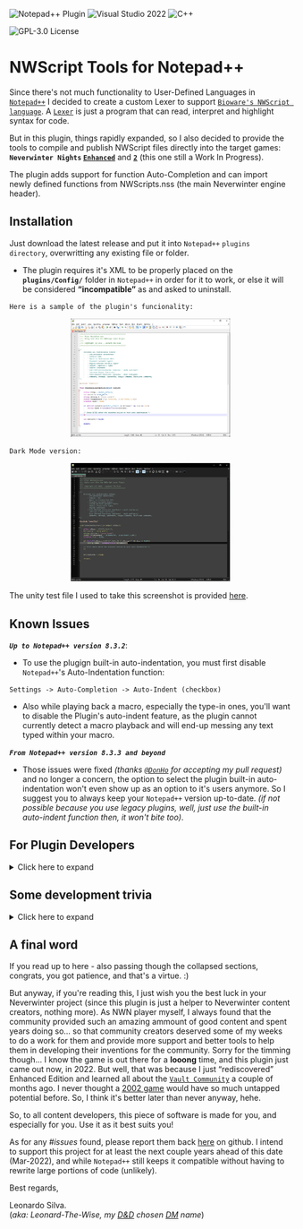 ![Notepad++ Plugin](https://img.shields.io/badge/Notepad++-Plugin-green.svg?&logo=notepad%2B%2B)
![Visual Studio 2022](https://img.shields.io/badge/Visual%20Studio-2022-blue?logo=visual-studio)
![C++](https://img.shields.io/badge/c++-red.svg?&logo=c%2B%2B)

![GPL-3.0 License](https://img.shields.io/badge/License-GPL%20v3-green)
 
 # NWScript Tools for Notepad++

Since there's not much functionality to User-Defined Languages in [`Notepad++`](https://notepad-plus-plus.org/) I decided to create a custom Lexer to support [`Bioware's NWScript language`](https://en.wikipedia.org/wiki/NWScript). A [`Lexer`](https://en.wikipedia.org/wiki/Lexical_analysis) is just a program that can read, interpret and highlight syntax for code. 

But in this plugin, things rapidly expanded, so I also decided to provide the tools to compile and publish NWScript files directly into the target games: **`Neverwinter Nights` [`Enhanced`](https://www.beamdog.com/games/neverwinter-nights-enhanced/)** and **[`2`](https://dnd.wizards.com/products/digital-games/pcmac/neverwinter-nights-2-complete)** (this one still a Work In Progress).

The plugin adds support for function Auto-Completion and can import newly defined functions from NWScripts.nss (the main Neverwinter engine header).


## Installation
Just download the latest release and put it into `Notepad++` `plugins directory`, overwritting any existing file or folder.
- The plugin requires it's XML to be properly placed on the **`plugins/Config/`** folder in `Notepad++` in order for it to work, or else it will be considered **“incompatible”** as and asked to uninstall.

```
Here is a sample of the plugin's funcionality:
```
<div align="center"><img src="Media/Sample-Colorization.jpg" width="285"/></div>
<p></p>
<p></p>

```
Dark Mode version:
```
<div align="center"><img src="Media/Sample-Colorization-DarkMode.jpg" width="285"/></div>
<p></p>


The unity test file I used to take this screenshot is provided [here](Media/UnityTest.nss).

## Known Issues
***`Up to Notepad++ version 8.3.2`***: 

- To use the plugign built-in auto-indentation, you must first disable `Notepad++`'s Auto-Indentation function:
```
Settings -> Auto-Completion -> Auto-Indent (checkbox)
```
- Also while playing back a macro, especially the type-in ones, you'll want to disable the Plugin's auto-indent feature, as the plugin cannot currently detect a macro playback and will end-up messing any text typed within your macro.

***`From Notepad++ version 8.3.3 and beyond`***

- Those issues were fixed *(thanks [`@DonHo`](https://github.com/donho) for accepting my pull request)* and no longer a concern, the option to select the plugin built-in auto-indentation won't even show up as an option to it's users anymore. So I suggest you to always keep your `Notepad++` version up-to-date.
*(if not possible because you use legacy plugins, well, just use the built-in auto-indent function then, it won't bite too)*.

## For Plugin Developers
<details><summary>Click here to expand</summary>
	
This plugin is based on [Notepad++ plugin template](https://github.com/npp-plugins/plugintemplate) and the official [Scintilla](https://www.scintilla.org/) C++ Lexer. I managed to rewrite much of the code, clear and organize classes, so anyone desiring to write future lexers will find it much easier to integrate a new lexer inside the Plugin. Just put your LexXXX.cpp file on the project and add it to the [Lexer Catalogue](src/Lexers/LexerCatalogue.cpp) and export it as a DLL.

Also, for the NWScript compilation, I *“borrowed”* the [`nwnsc` code](https://github.com/Leonard-The-Wise/nwnsc), since trying to write a compiler from scratch would a monstrous task.

As for the [`PCRE2`](PCRE/) folder up there... this is because during development and testing, I found out that this is the best regex engine out there, far superseding `std::regex` library, and (even the boost version). At least for the purpose of this project. See the [`development trivia`](#trivia) section down bellow for more info.

All files under this project are provided under the [GPL v3.0 License](license.txt).

For reutilization of the project, the `NWScript-Npp.vcxproj` is organized in the following way:

- **`Custom Lexers`**: Here you'll write your new custom Lexers (example: [LexNWScript.cpp](src/Lexers/LexNWScript.cpp) and edit [LexerCatalogue.cpp](src/Lexers/LexerCatalogue.cpp) for the code to auto-initialize it upon plugin load.

- **`Notepad Controls`**: Contains some class templates to display dialog boxes: versions of Static, Modal and Dockable dialogs are avaliable.

- **`Plugin Interface`**: Contains all code necessary to initialize the DLL and communicate with `Notepad++` Plugins interface, including the Lexer part. You Probably won't need to change much of this code, **EXCEPT** to make it point to YOUR plugin main class instead of mine's.

- **`Resource Files`**: Contains the [XML](src/Lexers/Config/NWScript-Npp.xml) necessary for the Lexer to work with `Notepad++` (without it, `Notepad++` will just mark your plugin as incompatible). It will be copied to the notepad/plugin/Config folder.
     * Also contains a [.targets](Publish.Dll.To.Notepad.targets) file that is imported inside the [vcxproj](NWScript-Npp/NWScript-Npp.vcxproj) to automate deployment of the plugin DLL and associated XML to `Notepad++` to help with plugin debugging. Make sure `Notepad++` isn't running when you build your code. Also make sure to give yourself **write permissions** to the Notepad/plugin installation folder and subfolders, so the compiler can copy the output DLL and the anexed XML styler to that path. You'll be notified if it cannot and also the build will fail and the debugger will not run if it can't copy at least the DLL there (the XML deploying is optional and only emmits warnings).
     * Also, I've setup a [`ProjectVersion.rc`](src/ProjectVersion.rc) file along with a header called [`ProjectVersion.h`](src/ProjectVersion.h) to perform auto-increments  on the `VS_VERSION_INFO` associated resource. This works as following:
         * Every time you hit `build` command, a [pre-build event](https://docs.microsoft.com/en-us/visualstudio/ide/specifying-custom-build-events-in-visual-studio?view=vs-2022) occurs, which calls [this](IncrementBuild.ps1) `PowerShell` script on the project root that will edit `ProjectVersion.h` and increment the `VERSION_BUILD` macro inside that file.
         * Then the pre-compiler will read that macro and since VS_VERSION_INFO is setup to use macros for replacing version information, it will compile with whichever version is printed on ProjectVersion.h at the time of compilation.
         * Hence I advise you to ***`NEVER`*** touch or edit `ProjectVersion.rc` inside the Resource Editor, or it will overwrite the macros inside and cause you to lose the auto-increment funcionality. Edit it manually (inside any raw notepad app) only to change other info, like DLL name, company name, copyright info, etc and leave all the macros there about versioning untouched.
         * To increment major, minor or patch numbers, edit the `ProjectVersion.h` file instead. Only build numbers are setup to auto-increment on my script, so if you want your major, minor or patch versions to change, you'll have do it manually. I designed this intentionally, since every person or team have its own standards for managing project versions.
	
- **`Utils`**: Contains utilitary headers and code to help dealing with settings, `.ini` files, `regular expressions`, etc.

- **`Root Directory`**: This is where the Plugin code really begins. I created a base class called [`PluginMain`](src/PluginMain.h) to setup the Menu Commands, to deal with message processing, and all of the main plugin funcions. You'll need to change this as suitable. Perhaps in the future I'll clean up the code from my specific usage and leave a framework for others to developed upon. No promises made, though **(and hey, it's easy to delete a `PluginMain.cpp` and add your own class... just don't forget to update `PluginInterface.cpp` to point to your own classes instead of mine for handling plugin initialization, message parsing, etc)**.
   * Also, since many plugins use `.ini` files to store their settings, I already provided a `Settings.cpp` class that will do that (almost) automatically for you. Just replace my variables with yours, update the `Save()` and `Load()` functions to save/load your variables instead and you're done. The Settings class uses a modified version of [`MiniINI`](https://github.com/pulzed/mINI/blob/master/src/mini/ini.h) code to handle file reading, writting, etc., so it's really simple to use instead of writting your own version. It supports ASCII and UNICODE files and filenames, being them ANSI or UTF-8/16 codified.
	
- **Last** but not least: `Plugin Dialogs` are just the instanced versions of `Notepad Controls` classes, to manage MY specific dialog boxes, etc. You really don't need these, except if you want to use them as examples.
	
```
All other files on this project are just internal workings and the main plugin funcionality, and so I will not be providing too much information on them here. I consider the code reasonably documented already anyway, so feel free to explore it.
```
	
### Remarks
`NWScript-Npp.vcxproj` file sets  `<PlatformToolset>` = v143 for Visual Studio 2022.

Also, we target ISO C++ 20 Language Standard.

Interface functions required for NPP to use the lexer are declared with...
`extern "C" __declspec(dllexport) ... __stdcall`.

`src\Lexers\Scintilla` is unmodified files copied from [NPP\Scintilla\include](https://github.com/notepad-plus-plus/notepad-plus-plus/tree/master/scintilla/include), so you can overwrite those with more up-to-date versions in your own taste.

`src\Lexlib` contains required files copied from [NPP\Scintilla\lexlib](https://github.com/notepad-plus-plus/notepad-plus-plus/tree/master/scintilla/lexlib) - unchanged other than ripping out some headers that were not required. You can add more if your project needs.

`src\Lexers\Config\NWScript-Npp.xml` defines the language keywords & styles. Required for the plugin and will be published on project build. When changing the DLL name, you also MUST change this to the exact name your DLL gets, or else Notepad++ will not recognize it.

The Debugger is already set to autorun `Notepad++.exe` for all supported plataforms (x86 or x64).
	
</details>
	
## <a name="trivia"></a>Some development trivia
<details><summary>Click here to expand</summary>

- This plugin was actually a self-imposed test, to write a nice piece of software in `C++`, something I've never done before. So far, I enjoyable experience, although with some severe caveats and dreadful cryptical errors - like linkage missing symbols, a LOT of different compiling warnings, unexpected code behavior, the mind-boggling pointer and reference usage that can get really complex and really messed up really fast... and a world of language differences and different standards and issues that other more “high level” syntax-siblings like `Java`, `Javscript` and even `C#` wouldn't experience. But aside from this, `C++` gave me a view of internal machine workings that no other language ever gave me before... and I'm glad for that.

So, I thanks the community for sharing some amazing piece of code! Not to mention all the entire references from StackOverflow(https://stackoverflow.com/) and other online helpers without whom, this work would **NEVER** be feasible!

A special mention to [The Cherno C++ series](https://www.youtube.com/watch?v=18c3MTX0PK0&list=PLlrATfBNZ98dudnM48yfGUldqGD0S4FFb&ab_channel=TheCherno) which helped an old developer a lot, that alghough had many years of IT experience (I'm actually a professional database architect), would never have touched a `C++` code since about the early 2000s *(yeah, I tried to use `C#` syntax here and sooner than later you can presume I was screwing things up really fast - like, using **new** keyword to “instantiate” classes... yeah, lol to that 😅)*. Then I decided to scratch all I presumed I knew about `C++` language and started all over with his series. Yeah, that changed things really fast!

- Also, while dealing with regular expressions - something I needed to use to [parse NWScript files](src/NWScriptParser.cpp) for `Notepad++` auto-complete integration, I was severally struggling with [backtracking](https://www.regular-expressions.info/catastrophic.html) up until I learned about possessive operators (\*+, ++, ?+) and atomic groups (?>). That was a life-changing experience... So I advise you before trying to write regexes, I REALLY recommend to study the subject first, instead of just copy-pasting code from google searches like I was doing my entire life up to that day... (yeah, never bothered in really learning regex for a long time :/). And that lead me up to...

### The PCRE2 regex engine saga...

Well, during the regex development phase, I first started with [`std::regex`](https://en.cppreference.com/w/cpp/regex) library to parse my strings, since it is in fact a international STANDARD definitions, so it must be a good, reliable and fast code, right? Yeah... until I found out that this engine had severe restrictions and wasn't even compiling expressions with named capture subgroups... a nuisance to keep changing matching indexes everytime an expression was updated to fix a bug or another... Also, I found the execution was really slow - It took aprox. 80 seconds to fully parse a [nwscript.nss definitions file](https://jadeempire-modding.fandom.com/wiki/Nwscript.nss) in debug mode - in release mode that dropped to 8 seconds, so even getting rid of every debug overhead wasn't helping that much. 

I was bugged with that, because in an end-user perspective that seemed like my plugin was crashing, and they could even end up <kbd>ctrl</kbd>+<kbd>alt</kbd>+<kbd>del</kbd> to `task manager kill` `Notepad++`... so, instead of thinking up in going ahead and adding multithreading and a `% file analysis complete` dialog screen to the execution, I first decided to test other engine alternatives... after some research on regex benchmarking throughout the web, I decided to go with [`boost::regex`](https://www.boost.org/doc/libs/1_78_0/libs/regex/doc/html/index.html), since that's the one being used by `Notepad++` up to now and the one that appeared to have the most compatibility with the code I was alreaady using - just a matter of variable re-declaration and no needed to rewrite any of my already tested routines. Sounded good.

Amazing... the parsing time dropped from 80 seconds to 8, just by merely replacing the regex variable declarations from `std::regex` namespace to `boost::regex`. A whooping 10x increase, and now it even supports named capture groups so I didn't need to change indexes anymore! Hurray!

But that all changed when I decided to write more robust versions of my regular expressions, since any malformed file was easily causing backtrackings, stack overflows and crashing my code... hence I decided to go back to [regex101](https://regex101.com/), halt my other feature developments and stay there for an indeterminate amount of time, until the regular expressions were working like a charm to any file I dumped there. After successfully finishing the expressions, I went back to Visual Studio... just to find out that `boost::regex` did not support [subroutines](https://www.regular-expressions.info/subroutine.html), something crucial for interpreting object-nestings and other stuff my now-robust code was requiring... a quote from [www.regular-expressions.info](https://www.regular-expressions.info/subroutine.html):

> Boost does not support the Ruby syntax for subroutine calls. In Boost `\g<1>` is a backreference—not a subroutine call—to capturing group 1. So `([ab])\g<1>` can match aa and bb but not ab or ba. In Ruby the same regex would match all four strings. No other flavor discussed in this tutorial uses this syntax for backreferences.

Then again, in frustration, I needed to change the engine...

So I decided to go back and integrate [`PCRE2`](https://github.com/PhilipHazel/pcre2) into my code, since that was the marked engine I was using while developing at [`Regex101`](https://regex101.com/) anyway. I knew `PCRE2` was not **`C++`** - friendly, since it's a pure **`C`** implementation, then I decided to use a [`wrapper`](https://github.com/jpcre2/jpcre2) here, so I would not have an indigestable code-salad in my project. Now I just need to link with `PCRE2` libraries... whoops! those aren't avaliable as a package, just as source code... and this code wasn't even written specifically to build under Visual Studio - the author had it written in the most generic form possible, to allow ports to Linux, Solaris, and even zOS specs... 

There I go again, spending a couple more days trying to [figure out](https://www.pcre.org/current/doc/html/pcre2build.html) how to configure the package to compile under [`VS2022`](https://visualstudio.microsoft.com/vs/community/)... having to write a full [visual studio configuration file](PCRE2/vstudio/config/visualstudioconfig.h), dealing in what windows had or had not avaliable, the confusing different flags, like `PCRE2_CODE_UNIT_WIDTH` for different library compilations, and even spending a night figuring out how to link statically with the library until I finding out I had to `#define PCRE2_STATIC` also within my project scope, because if i just `#include <pcre2.h>` on the project to use the library, that would lead to functions being redeclared by that header as `extern __declspec(dllimport)`, causing build linkage missing symbols... Jesus! (didn't understand? Don't worry, you don't have to, until you try to use the library yourself, hehe 😉).

And then I had to rewrite all my file parsing routines, since the new wrapper worked differently from the standard ones. Okay, that last part took the least amount of time among this whole process.

But ALL of that work paid off when I put my new robust regexes to run inside `PCRE2` engine. It dropped from `boost`'s 8 seconds (on debug mode) to an amazing 500ms parsing time! Yeah, another 16x gain... but I know that is a bit of an unfair comparison with `boost` engine, because now I didn't have the chance to re-test my new regular expressions against `boost` with the new remade syntax and code blocks - like atomic groups, possessive operators and subroutines to avoid as much backtracking as possible - just because `boost` didn't compile my regexes anymore... so I wonder what performance gap this would really be. Anyway... 

What I did know thera was that now I was able to close this issue and go back to adding features to my plugin again.

*(and here ends the PCRE2 engine saga)*
	
</details>
	
## A final word

If you read up to here - also passing though the collapsed sections, congrats, you got patience, and that's a virtue. :)

But anyway, if you're reading this, I just wish you the best luck in your Neverwinter project (since this plugin is just a helper to Neverwinter content creators, nothing more). As NWN player myself, I always found that the community provided such an amazing ammount of good content and spent years doing so... so that community creators deserved some of my weeks to do a work for them and provide more support and better tools to help them in developing their inventions for the community. Sorry for the timming though... I know the game is out there for a **looong** time, and this plugin just came out now, in 2022. But well, that was because I just “rediscovered” Enhanced Edition and learned all about the [`Vault Community`](https://neverwintervault.org/) a couple of months ago. I never thought a [2002 game](https://en.wikipedia.org/wiki/Neverwinter_Nights) would have so much untapped potential before. So, I think it's better later than never anyway, hehe.

So, to all content developers, this piece of software is made for you, and especially for you. Use it as it best suits you!

As for any *#issues* found, please report them back [here](https://github.com/Leonard-The-Wise/NWScript-Npp/issues) on github. I intend to support this project for at least the next couple years ahead of this date (Mar-2022), and while `Notepad++` still keeps it compatible without having to rewrite large portions of code (unlikely).

Best regards,

Leonardo Silva.<br>
(*aka: Leonard-The-Wise, my [D&D](https://dnd.wizards.com/) chosen [DM](https://en.wikipedia.org/wiki/Dungeon_Master) name*)
